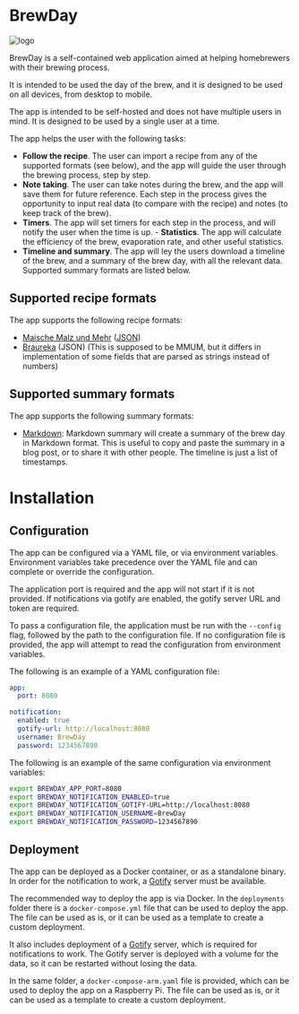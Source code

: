 # BrewDay

![logo](https://github.com/juan-castrillon/brewday/assets/64461123/e731b058-5592-46b5-ac2a-6cd0d6416127)



BrewDay is a self-contained web application aimed at helping homebrewers with their brewing process. 

It is intended to be used the day of the brew, and it is designed to be used on all devices, from desktop to mobile.

The app is intended to be self-hosted and does not have multiple users in mind. It is designed to be used by a single user at a time.

The app helps the user with the following tasks:

- **Follow the recipe**. The user can import a recipe from any of the supported formats (see below), and the app will guide the user through the brewing process, step by step. 
- **Note taking**. The user can take notes during the brew, and the app will save them for future reference. Each step in the process gives the opportunity to input real data (to compare with the recipe) and notes (to keep track of the brew).
- **Timers**. The app will set timers for each step in the process, and will notify the user when the time is up. - **Statistics**. The app will calculate the efficiency of the brew, evaporation rate, and other useful statistics.
- **Timeline and summary**. The app will ley the users download a timeline of the brew, and a summary of the brew day, with all the relevant data. Supported summary formats are listed below.

## Supported recipe formats

The app supports the following recipe formats:
- [Maische Malz und Mehr](https://www.maischemalzundmehr.de/index.php?inhaltmitte=lr) ([JSON](https://www.maischemalzundmehr.de/rezept.json.txt))
- [Braureka](https://braureka.de/) (JSON) (This is supposed to be MMUM, but it differs in implementation of some fields that are parsed as strings instead of numbers)


## Supported summary formats

The app supports the following summary formats:
- [Markdown](https://www.markdownguide.org/basic-syntax/): Markdown summary will create a summary of the brew day in Markdown format. This is useful to copy and paste the summary in a blog post, or to share it with other people. The timeline is just a list of timestamps. 


# Installation

## Configuration

The app can be configured via a YAML file, or via environment variables. Environment variables take precedence over the YAML file and can complete or override the configuration.

The application port is required and the app will not start if it is not provided. If notifications via gotify are enabled, the gotify server URL and token are required.

To pass a configuration file, the application must be run with the `--config` flag, followed by the path to the configuration file. If no configuration file is provided, the app will attempt to read the configuration from environment variables.


The following is an example of a YAML configuration file:

```yaml
app:
  port: 8080

notification:
  enabled: true
  gotify-url: http://localhost:8080
  username: BrewDay
  password: 1234567890
```

The following is an example of the same configuration via environment variables:

```bash
export BREWDAY_APP_PORT=8080
export BREWDAY_NOTIFICATION_ENABLED=true
export BREWDAY_NOTIFICATION_GOTIFY-URL=http://localhost:8080
export BREWDAY_NOTIFICATION_USERNAME=BrewDay
export BREWDAY_NOTIFICATION_PASSWORD=1234567890
```


## Deployment

The app can be deployed as a Docker container, or as a standalone binary. In order for the notification to work, a [Gotify](https://gotify.net/) server must be available.

The recommended way to deploy the app is via Docker. In the `deployments` folder there is a `docker-compose.yml` file that can be used to deploy the app. The file can be used as is, or it can be used as a template to create a custom deployment.

It also includes deployment of a [Gotify](https://gotify.net/) server, which is required for notifications to work. The Gotify server is deployed with a volume for the data, so it can be restarted without losing the data.

In the same folder, a `docker-compose-arm.yaml` file is provided, which can be used to deploy the app on a Raspberry Pi. The file can be used as is, or it can be used as a template to create a custom deployment.